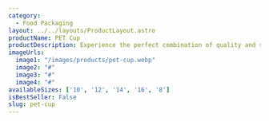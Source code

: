 ```yaml
---
category:
  - Food Packaging
layout: ../../layouts/ProductLayout.astro
productName: PET Cup
productDescription: Experience the perfect combination of quality and sustainability with our PET Cup! Designed to keep your food fresh and safe, it's the ideal choice for eco-conscious food lovers.
imageUrls:
  image1: "/images/products/pet-cup.webp"
  image2: "#"
  image3: "#"
  image4: "#"
availableSizes: ['10', '12', '14', '16', '8']
isBestSeller: False
slug: pet-cup
---
```


